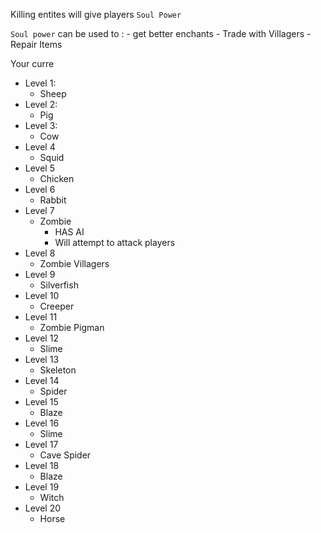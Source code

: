 Killing entites will give players `Soul Power`

`Soul power` can be used to :
    - get better enchants
    - Trade with Villagers
    - Repair Items


Your curre

- Level 1:
    - Sheep
- Level 2:
    - Pig
- Level 3:
    - Cow
- Level 4
    - Squid
- Level 5
    - Chicken
- Level 6
    - Rabbit
- Level 7
    - Zombie
        - HAS AI
        - Will attempt to attack players
- Level 8
    - Zombie Villagers
- Level 9
    - Silverfish
- Level 10
    - Creeper
- Level 11
    - Zombie Pigman
- Level 12
    - Slime
- Level 13
    - Skeleton
- Level 14
    - Spider
- Level 15
    - Blaze
- Level 16
    - Slime
- Level 17
    - Cave Spider
- Level 18
    - Blaze
- Level 19
    - Witch
- Level 20
    - Horse
